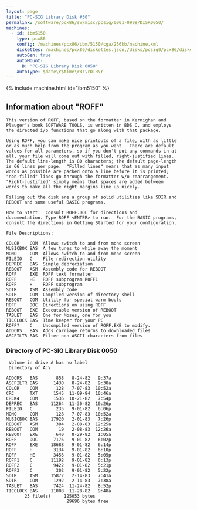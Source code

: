 ```yaml
---
layout: page
title: "PC-SIG Library Disk #50"
permalink: /software/pcx86/sw/misc/pcsig/0001-0999/DISK0050/
machines:
  - id: ibm5150
    type: pcx86
    config: /machines/pcx86/ibm/5150/cga/256kb/machine.xml
    diskettes: /machines/pcx86/diskettes.json,/disks/pcsig0/pcx86/diskettes.json
    autoGen: true
    autoMount:
      B: "PC-SIG Library Disk 0050"
    autoType: $date\r$time\rB:\rDIR\r
---
```


{% include machine.html id="ibm5150" %}

## Information about "ROFF"

    This version of ROFF, based on the formatter in Kernighan and
    Plauger's book SOFTWARE TOOLS, is written in BDS C, and employs
    the directed i/o functions that go along with that package.
    
    Using ROFF, you can make nice printouts of a file, with as little
    or as much help from the program as you want.  There are default
    values for all parameters, so if you don't put any commands in at
    all, your file will come out with filled, right-justified lines.
    The default line-length is 80 characters; the default page-length
    is 66 lines per page.  "Filled lines" means that as many input
    words as possible are packed onto a line before it is printed;
    "non-filled" lines go through the formatter w/o rearrangement.
    "Right-justified" simply means that spaces are added between
    words to make all the right margins line up nicely.
    
    Filling out the disk are a group of solid utilities like SDIR and
    REBOOT and some useful BASIC programs.
    
    How to Start:  Consult ROFF.DOC for directions and
    documentation. Type ROFF <ENTER> to run.  For the BASIC programs,
    consult the directions in Getting Started for your configuration.
    
    File Descriptions:
    
    COLOR    COM  Allows switch to and from mono screen
    MUSICBOX BAS  A few tunes to while away the moment
    MONO     COM  Allows switch to and from mono screen
    FILEIO   C    File redirection utility
    DEPREC   BAS  Simple depreciation
    REBOOT   ASM  Assembly code for REBOOT
    ROFF     EXE  ROFF text formatter
    ROFF     HE   ROFF subprogram ROFF1
    ROFF     H    ROFF subprogram
    SDIR     ASM  Assembly code
    SDIR     COM  Compiled version of directory shell
    REBOOT   COM  Utility for special warm boots
    ROFF     DOC  Directions on using ROFF
    REBOOT   EXE  Executable version of REBOOT
    TABLET   BAS  One for Moses, one for you
    TICCLOCK BAS  Time keeper for your PC
    ROFF?    C    Uncompiled version of ROFF.EXE to modify.
    ADDCRS   BAS  Adds carriage returns to downloaded files
    ASCFILTR BAS  Filter non-ASCII characters from files

### Directory of PC-SIG Library Disk 0050

     Volume in drive A has no label
     Directory of A:\

    ADDCRS   BAS       858   8-24-82   9:37a
    ASCFILTR BAS      1430   8-24-82   9:38a
    COLOR    COM       128   7-07-83  10:52a
    CRC      TXT      1545  11-09-84  10:46a
    CRCK4    COM      1536  10-21-82   7:54p
    DEPREC   BAS     11264  11-30-82  10:26p
    FILEIO   C         235   9-01-82   6:06p
    MONO     COM       128   7-07-83  10:52a
    MUSICBOX BAS     17920   2-01-83   7:26p
    REBOOT   ASM       384   2-08-83  12:25a
    REBOOT   COM        19   2-08-83  12:26a
    REBOOT   EXE       640   8-29-82   1:05a
    ROFF     DOC      7176   9-01-82   6:02p
    ROFF     EXE     18688   9-01-82   6:14p
    ROFF     H        3134   9-01-82   6:10p
    ROFF     HE       3456   9-01-82   5:05p
    ROFF1    C       11192   9-01-82   6:13p
    ROFF2    C        9422   9-01-82   5:21p
    ROFF3    C         302   9-01-82   5:22p
    SDIR     ASM     15872   2-14-83   7:41a
    SDIR     COM      1292   2-14-83   7:38a
    TABLET   BAS      7424  11-24-82   8:52p
    TICCLOCK BAS     11008  11-28-82   9:48a
           23 file(s)     125053 bytes
                           29696 bytes free
